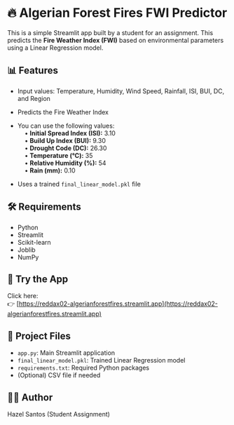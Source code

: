 # 🔥 Algerian Forest Fires FWI Predictor

This is a simple Streamlit app built by a student for an assignment. This predicts the **Fire Weather Index (FWI)** based on environmental parameters using a Linear Regression model.

## 📊 Features
- Input values: Temperature, Humidity, Wind Speed, Rainfall, ISI, BUI, DC, and Region
- Predicts the Fire Weather Index
- You can use the following values: <br>
      &nbsp;&nbsp;&nbsp;&nbsp;• **Initial Spread Index (ISI):** 3.10  
      &nbsp;&nbsp;&nbsp;&nbsp;• **Build Up Index (BUI):** 9.30  
      &nbsp;&nbsp;&nbsp;&nbsp;• **Drought Code (DC):** 26.30  
      &nbsp;&nbsp;&nbsp;&nbsp;• **Temperature (°C):** 35  
      &nbsp;&nbsp;&nbsp;&nbsp;• **Relative Humidity (%):** 54  
      &nbsp;&nbsp;&nbsp;&nbsp;• **Rain (mm):** 0.10
    
- Uses a trained `final_linear_model.pkl` file

## 🛠️ Requirements
- Python
- Streamlit
- Scikit-learn
- Joblib
- NumPy

## 🚀 Try the App
Click here:  
👉 [https://reddax02-algerianforestfires.streamlit.app](https://reddax02-algerianforestfires.streamlit.app)

## 📁 Project Files
- `app.py`: Main Streamlit application
- `final_linear_model.pkl`: Trained Linear Regression model
- `requirements.txt`: Required Python packages
- (Optional) CSV file if needed

## 🙋‍♂️ Author
Hazel Santos (Student Assignment)
